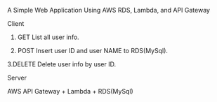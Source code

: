 A Simple Web Application Using AWS RDS, Lambda, and API Gateway

Client

1. GET
List all user info.

2. POST
Insert user ID and user NAME to RDS(MySql).

3.DELETE
Delete user info by user ID.

Server

AWS API Gateway + Lambda + RDS(MySql)
